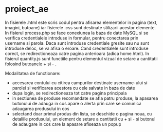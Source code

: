 # proiect_ae


In fisierele .html este scris codul pentru afisarea elementelor in pagina (text, imagini, butoane) iar fisierele .css sunt destinate stilizarii acestor elemente.
In fisierul process.php se face conexiunea la baza de date MySQL si se verifica credentialele introduse in formular, pentru conectarea prin username si parola. Daca sunt introduse credentiale gresite sau nu sunt introduse deloc, se va afisa o eroare. Cand credentialele sunt introduse corect, se redirectioneaza catre pagina anterioara (adica home.html).
In fisierul quantity.js sunt functiile pentru elementul vizual de setare a cantitatii folosind butoanele + si - .


Modalitatea de functionare:

- accesarea contului cu citirea campurilor destinate username-ului si parolei si verificarea acestora cu cele salvate in baza de date
- dupa login, se redirectioneaza tot catre pagina principala
- in sectiunea de produse recomandate se afla patru produse, la apasarea butonului de adauga in cos apare o alerta prin care se comunica adaugarea produsului in cos
- selectand doar primul produs din lista, se deschide o pagina noua, cu detaliile produsului, un element de setare a cantitatii cu + si - si butonul de adaugare in cos care la apasare afiseaza un popup
